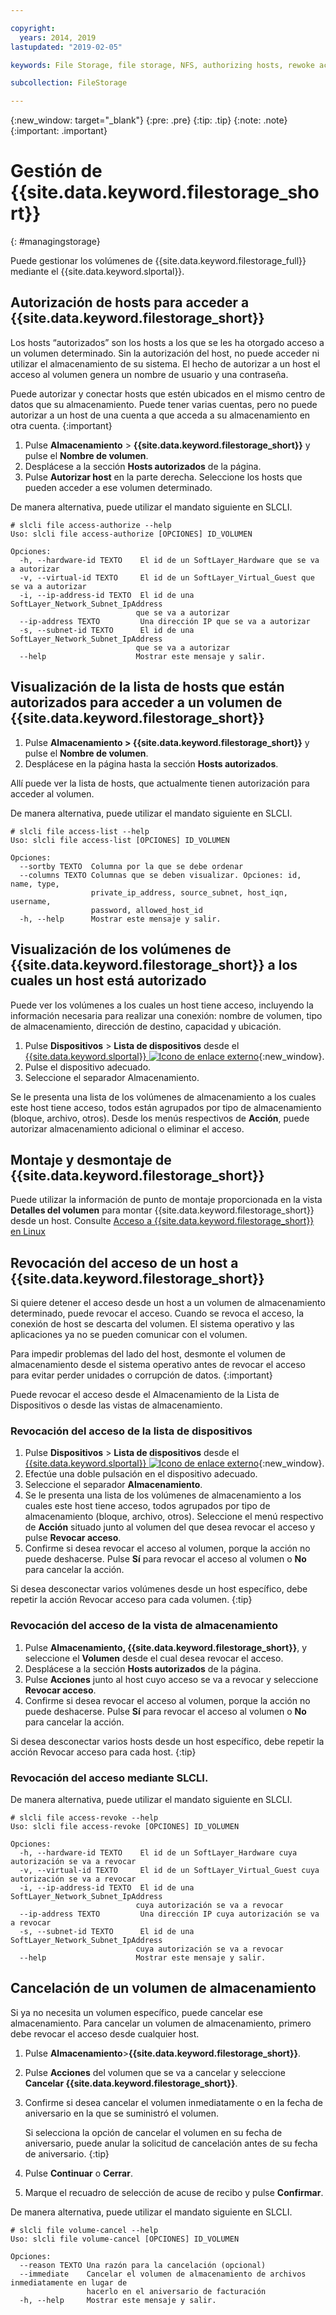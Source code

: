 ```yaml
---

copyright:
  years: 2014, 2019
lastupdated: "2019-02-05"

keywords: File Storage, file storage, NFS, authorizing hosts, rewoke access, grant access, view authorizations

subcollection: FileStorage

---
```

{:new_window: target="_blank"}
{:pre: .pre}
{:tip: .tip}
{:note: .note}
{:important: .important}


# Gestión de {{site.data.keyword.filestorage_short}}
{: #managingstorage}

Puede gestionar los volúmenes de {{site.data.keyword.filestorage_full}} mediante el {{site.data.keyword.slportal}}.

## Autorización de hosts para acceder a {{site.data.keyword.filestorage_short}}

Los hosts “autorizados” son los hosts a los que se les ha otorgado acceso a un volumen determinado. Sin la autorización del host, no puede acceder ni utilizar el almacenamiento de su sistema. El hecho de autorizar a un host el acceso al volumen genera un nombre de usuario y una contraseña.

Puede autorizar y conectar hosts que estén ubicados en el mismo centro de datos que su almacenamiento. Puede tener varias cuentas, pero no puede autorizar a un host de una cuenta a que acceda a su almacenamiento en otra cuenta.
{:important}

1. Pulse **Almacenamiento** > **{{site.data.keyword.filestorage_short}}** y pulse el **Nombre de volumen**.
2. Desplácese a la sección **Hosts autorizados** de la página.
3. Pulse **Autorizar host** en la parte derecha. Seleccione los hosts que pueden acceder a ese volumen determinado.

De manera alternativa, puede utilizar el mandato siguiente en SLCLI.
```
# slcli file access-authorize --help
Uso: slcli file access-authorize [OPCIONES] ID_VOLUMEN

Opciones:
  -h, --hardware-id TEXTO    El id de un SoftLayer_Hardware que se va a autorizar
  -v, --virtual-id TEXTO     El id de un SoftLayer_Virtual_Guest que se va a autorizar
  -i, --ip-address-id TEXTO  El id de una SoftLayer_Network_Subnet_IpAddress
                            que se va a autorizar
  --ip-address TEXTO         Una dirección IP que se va a autorizar
  -s, --subnet-id TEXTO      El id de una SoftLayer_Network_Subnet_IpAddress
                            que se va a autorizar
  --help                    Mostrar este mensaje y salir.
```

## Visualización de la lista de hosts que están autorizados para acceder a un volumen de {{site.data.keyword.filestorage_short}}

1. Pulse **Almacenamiento > {{site.data.keyword.filestorage_short}}** y pulse el **Nombre de volumen**.
2. Desplácese en la página hasta la sección **Hosts autorizados**.

Allí puede ver la lista de hosts, que actualmente tienen autorización para acceder al volumen.

De manera alternativa, puede utilizar el mandato siguiente en SLCLI.
```
# slcli file access-list --help
Uso: slcli file access-list [OPCIONES] ID_VOLUMEN

Opciones:
  --sortby TEXTO  Columna por la que se debe ordenar
  --columns TEXTO Columnas que se deben visualizar. Opciones: id, name, type,
                  private_ip_address, source_subnet, host_iqn, username,
                  password, allowed_host_id
  -h, --help      Mostrar este mensaje y salir.
```


## Visualización de los volúmenes de {{site.data.keyword.filestorage_short}} a los cuales un host está autorizado

Puede ver los volúmenes a los cuales un host tiene acceso, incluyendo la información necesaria para realizar una conexión: nombre de volumen, tipo de almacenamiento, dirección de destino, capacidad y ubicación.

1. Pulse **Dispositivos** > **Lista de dispositivos** desde el [{{site.data.keyword.slportal}} ![Icono de enlace externo](../../icons/launch-glyph.svg "Icono de enlace externo")](https://control.softlayer.com/){:new_window}.
2. Pulse el dispositivo adecuado.
2. Seleccione el separador Almacenamiento.

Se le presenta una lista de los volúmenes de almacenamiento a los cuales este host tiene acceso, todos están agrupados por tipo de almacenamiento (bloque, archivo, otros). Desde los menús respectivos de **Acción**, puede autorizar almacenamiento adicional o eliminar el acceso.


## Montaje y desmontaje de {{site.data.keyword.filestorage_short}}

Puede utilizar la información de punto de montaje proporcionada en la vista **Detalles del volumen** para montar {{site.data.keyword.filestorage_short}} desde un host. Consulte [Acceso a {{site.data.keyword.filestorage_short}} en Linux](/docs/infrastructure/FileStorage?topic=FileStorage-mountingLinux)


## Revocación del acceso de un host a {{site.data.keyword.filestorage_short}}

Si quiere detener el acceso desde un host a un volumen de almacenamiento determinado, puede revocar el acceso. Cuando se revoca el acceso, la conexión de host se descarta del volumen. El sistema operativo y las aplicaciones ya no se pueden comunicar con el volumen.

Para impedir problemas del lado del host, desmonte el volumen de almacenamiento desde el sistema operativo antes de revocar el acceso para evitar perder unidades o corrupción de datos.
{:important}

Puede revocar el acceso desde el Almacenamiento de la Lista de Dispositivos o desde las vistas de almacenamiento.

### Revocación del acceso de la lista de dispositivos

1. Pulse **Dispositivos** > **Lista de dispositivos** desde el [{{site.data.keyword.slportal}} ![Icono de enlace externo](../../icons/launch-glyph.svg "Icono de enlace externo")](https://control.softlayer.com/){:new_window}.
2. Efectúe una doble pulsación en el dispositivo adecuado.
3. Seleccione el separador **Almacenamiento**.
4. Se le presenta una lista de los volúmenes de almacenamiento a los cuales este host tiene acceso, todos agrupados por tipo de almacenamiento (bloque, archivo, otros). Seleccione el menú respectivo de **Acción** situado junto al volumen del que desea revocar el acceso y pulse **Revocar acceso**.
5. Confirme si desea revocar el acceso al volumen, porque la acción no puede deshacerse. Pulse **Sí** para revocar el acceso al volumen o **No** para cancelar la acción.

Si desea desconectar varios volúmenes desde un host específico, debe repetir la acción Revocar acceso para cada volumen.
{:tip}


### Revocación del acceso de la vista de almacenamiento

1. Pulse **Almacenamiento, {{site.data.keyword.filestorage_short}}**, y seleccione el **Volumen** desde el cual desea revocar el acceso.
2. Desplácese a la sección **Hosts autorizados** de la página.
3. Pulse **Acciones** junto al host cuyo acceso se va a revocar y seleccione **Revocar acceso**.
4. Confirme si desea revocar el acceso al volumen, porque la acción no puede deshacerse. Pulse **Sí** para revocar el acceso al volumen o **No** para cancelar la acción.

Si desea desconectar varios hosts desde un host específico, debe repetir la acción Revocar acceso para cada host.
{:tip}

### Revocación del acceso mediante SLCLI.
De manera alternativa, puede utilizar el mandato siguiente en SLCLI.
```
# slcli file access-revoke --help
Uso: slcli file access-revoke [OPCIONES] ID_VOLUMEN

Opciones:
  -h, --hardware-id TEXTO    El id de un SoftLayer_Hardware cuya autorización se va a revocar
  -v, --virtual-id TEXTO     El id de un SoftLayer_Virtual_Guest cuya autorización se va a revocar
  -i, --ip-address-id TEXTO  El id de una SoftLayer_Network_Subnet_IpAddress
                            cuya autorización se va a revocar
  --ip-address TEXTO         Una dirección IP cuya autorización se va a revocar
  -s, --subnet-id TEXTO      El id de una SoftLayer_Network_Subnet_IpAddress
                            cuya autorización se va a revocar
  --help                    Mostrar este mensaje y salir.
```

## Cancelación de un volumen de almacenamiento

Si ya no necesita un volumen específico, puede cancelar ese almacenamiento. Para cancelar un volumen de almacenamiento, primero debe revocar el acceso desde cualquier host.

1. Pulse **Almacenamiento**>**{{site.data.keyword.filestorage_short}}**.
2. Pulse **Acciones** del volumen que se va a cancelar y seleccione **Cancelar {{site.data.keyword.filestorage_short}}**.
3. Confirme si desea cancelar el volumen inmediatamente o en la fecha de aniversario en la que se suministró el volumen.

   Si selecciona la opción de cancelar el volumen en su fecha de aniversario, puede anular la solicitud de cancelación antes de su fecha de aniversario.
   {:tip}
4. Pulse **Continuar** o **Cerrar**.
5. Marque el recuadro de selección de acuse de recibo y pulse **Confirmar**.

De manera alternativa, puede utilizar el mandato siguiente en SLCLI.
```
# slcli file volume-cancel --help
Uso: slcli file volume-cancel [OPCIONES] ID_VOLUMEN

Opciones:
  --reason TEXTO Una razón para la cancelación (opcional)
  --immediate    Cancelar el volumen de almacenamiento de archivos inmediatamente en lugar de
                 hacerlo en el aniversario de facturación
  -h, --help     Mostrar este mensaje y salir.
```
